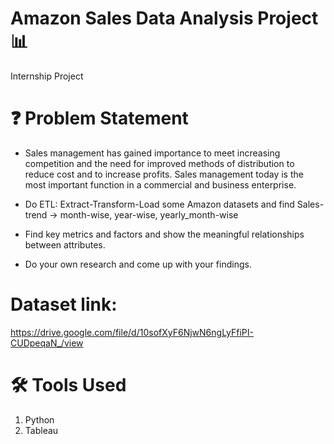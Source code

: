 # Amazon Sales Data Analysis Project 📊
Internship Project

# ❓ Problem Statement
* Sales management has gained importance to meet increasing competition and the need for improved methods of distribution to reduce cost and to increase profits. Sales management today is the most important function in a commercial and business enterprise.

* Do ETL: Extract-Transform-Load some Amazon datasets and 
find Sales-trend -> month-wise, year-wise, yearly_month-wise

* Find key metrics and factors and show the meaningful relationships between attributes. 

* Do your own research and come up with your findings.

# Dataset link: 
https://drive.google.com/file/d/10sofXyF6NjwN6ngLyFfiPI-CUDpeqaN_/view

# 🛠 Tools Used
1. Python
2. Tableau
